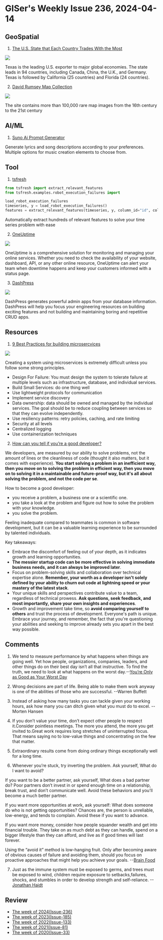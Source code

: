 # GISer's Weekly Issue 236, 2024-04-14

## GeoSpatial

1. [The U.S. State that Each Country Trades With the Most](https://www.visualcapitalist.com/cp/us-export-markets-by-state/)

![](https://www.visualcapitalist.com/wp-content/uploads/2024/03/U.S.-Top-Export-Markets-by-State-1200.jpg)

Texas is the leading U.S. exporter to major global economies. The state leads in 94 countries, including Canada, China, the U.K., and Germany. Texas is followed by California (25 countries) and Florida (24 countries).

2. [David Rumsey Map Collection](https://www.davidrumsey.com/)

![](https://imgs.zhubai.love/c11694749c5c4238ac83103162d3f7ef_2192261542853668864.png)

The site contains more than 100,000 rare map images from the 16th century to the 21st century

## AI/ML

1. [Suno Ai Prompt Generator](https://sunoprompt.com/)

Generate lyrics and song descriptions according to your preferences. Multiple options for music creation elements to choose from.

## Tool

1. [tsfresh](https://github.com/blue-yonder/tsfresh)

```python
from tsfresh import extract_relevant_features
from tsfresh.examples.robot_execution_failures import

load_robot_execution_failures
timeseries, y = load_robot_execution_failures()
features = extract_relevant_features(timeseries, y, column_id="id", column_sort="time")
```

Automatically extract hundreds of relevant features to solve your time series problem with ease

2. [OneUptime](https://github.com/OneUptime/oneuptime)

![](https://github.com/OneUptime/oneuptime/raw/master/App/FeatureSet/Home/Static/img/readme/monitoring.png?raw=true)

OneUptime is a comprehensive solution for monitoring and managing your online services. Whether you need to check the availability of your website, dashboard, API, or any other online resource, OneUptime can alert your team when downtime happens and keep your customers informed with a status page.

3. [DashPress](https://github.com/dashpresshq/dashpress)

![](https://cdn.beekka.com/blogimg/asset/202404/bg2024040302.webp)

DashPress generates powerful admin apps from your database information. DashPress will help you focus your engineering resources on building exciting features and not building and maintaining boring and repetitive CRUD apps.

## Resources

1. [9 Best Practices for building microsercvices](https://blog.bytebytego.com/i/143318193/best-practices-for-building-microsercvices)

![](https://substackcdn.com/image/fetch/w_1456,c_limit,f_webp,q_auto:good,fl_lossy/https%3A%2F%2Fsubstack-post-media.s3.amazonaws.com%2Fpublic%2Fimages%2Fc039cbf7-5dfa-4526-92e9-8070a57035dc_1280x1664.gif)

Creating a system using microservices is extremely difficult unless you follow some strong principles.

- Design For Failure: You must design the system to tolerate failure at multiple levels such as infrastructure, database, and individual services.
- Build Small Services: do one thing well
- Use lightweight protocols for communication
- Implement service discovery
- Data ownership: data should be owned and managed by the individual services. The goal should be to reduce coupling between services so that they can evolve independently.
- Use resiliency patterns: retry policies, caching, and rate limiting
- Security at all levels
- Centralized logging
- Use containerization techniques

2. [How can you tell if you’re a good developer?](https://vadimkravcenko.com/qa/how-can-you-tell-good-developer/)

We developers, are measured by our ability to solve problems, not the amount of lines or the cleanliness of code (thought it also matters, but it comes with experience). **You start solving a problem in an inefficient way, then you move on to solving the problem in efficient way, then you move on to solving it in a maintainable and future-proof way, but it's all about solving the problem, and not the code per se**.

How to become a good developer:

- you receive a problem, a business one or a scientific one.
- you take a look at the problem and figure out how to solve the problem with your knowledge.
- you solve the problem.

Feeling inadequate compared to teammates is common in software development, but it can be a valuable learning experience to be surrounded by talented individuals.

Key takeaways:

- Embrace the discomfort of feeling out of your depth, as it indicates growth and learning opportunities.
- **The messier startup code can be more effective in solving immediate business needs, and it can always be improved later**.
- Focus on problem-solving skills and collaboration over technical expertise alone. **Remember, your worth as a developer isn't solely defined by your ability to churn out code at lightning speed or your mastery of the latest stack**.
- Your unique skills and perspectives contribute value to a team, regardless of technical prowess. **Ask questions, seek feedback, and most importantly, share your own insights and experiences**.
- Growth and improvement take time, so **avoid comparing yourself to others** and trust the process of development. Everyone's path is unique. Embrace your journey, and remember, the fact that you're questioning your abilities and seeking to improve already sets you apart in the best way possible.

## Comments

1. We tend to measure performance by what happens when things are going well. Yet how people, organizations, companies, leaders, and other things do on their best day isn’t all that instructive. To find the truth, we need to look at what happens on the worst day.--[You’re Only as Good as Your Worst Day](https://fs.blog/worst-day/)

2. Wrong decisions are part of life. Being able to make them work anyway is one of the abilities of those who are successful. --Warren Buffett

3. Instead of asking how many tasks you can tackle given your working hours, ask how many you can ditch given what you must do to excel. --Morten Hansen

4. If you don’t value your time, don’t expect other people to respect it.Consider pointless meetings. The more you attend, the more you get invited to.Great work requires long stretches of uninterrupted focus. That means saying no to low-value things and concentrating on the few that matter.

5. Extraordinary results come from doing ordinary things exceptionally well for a long time.

6. Whenever you’re stuck, try inverting the problem. Ask yourself, What do I want to avoid?

If you want to be a better partner, ask yourself, What does a bad partner do? Poor partners don’t invest in or spend enough time on a relationship, break trust, and don’t communicate well. Avoid these behaviors and you’ll become a much better partner.

If you want more opportunities at work, ask yourself: What does someone do who is not getting opportunities? Chances are, the person is unreliable, low-energy, and tends to complain. Avoid these if you want to advance.

If you want more money, consider how people squander wealth and get into financial trouble. They take on as much debt as they can handle, spend on a bigger lifestyle than they can afford, and live as if good times will last forever.

Using the “avoid it” method is low-hanging fruit. Only after becoming aware of obvious causes of failure and avoiding them, should you focus on proactive approaches that might help you achieve your goals. --[Brain Food](https://fs.blog/brain-food/april-7-2024/)

7. Just as the immune system must be exposed to germs, and trees must be exposed to wind, children require exposure to setbacks,failures, shocks, and stumbles in order to develop strength and self-reliance. --[Jonathan Haidt](https://fourminutebooks.com/the-anxious-generation-summary/)

## Review

- [The week of 2024(Issue-236)](../2024/issue-236.md)
- [The week of 2023(Issue-185)](../2023/issue-185.md)
- [The week of 2022(Issue-133)](../2022/issue-133.md)
- [The week of 2021(Issue-81)](../2021/issue-81.md)
- [The week of 2020(Issue-33)](../2020/issue-33.md)
